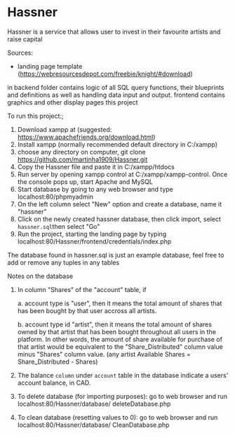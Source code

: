 # Hassner

Hassner is a service that allows user to invest in their favourite artists and raise capital

Sources:
- landing page template (https://webresourcesdepot.com/freebie/knight/#download)


in backend folder contains logic of all SQL query functions, their blueprints and definitions as well as handling data input and output.
frontend contains graphics and other display pages this project

To run this project:;
1. Download xampp at (suggested: https://www.apachefriends.org/download.html)
2. Install xampp (normally recommended default directory in C:/xampp)
3. choose any directory on computer, git clone https://github.com/martinha1909/Hassner.git
4. Copy the Hassner file and paste it in C:/xampp/htdocs
5. Run server by opening xampp control at C:/xampp/xampp-control. Once the console pops up, start Apache and MySQL
6. Start database by going to any web browser and type localhost:80/phpmyadmin
7. On the left column select "New" option and create a database, name it "hassner"
8. Click on the newly created hassner database, then click import, select `hassner.sql`then select "Go"
9. Run the project, starting the landing page by typing localhost:80/Hassner/frontend/credentials/index.php

The database found in hassner.sql is just an example database, feel free to add or remove any tuples in any tables

Notes on the database
1.  In column "Shares" of the "account" table, if

    a. account type is "user", then it means the total amount of shares that has been bought by that user       accross all artists.
    
    b. account type id "artist", then it means the total amount of shares owned by that artist that has been bought throughout all users in the platform. In other words, the amount of share available for purchase of that artist would be equivalent to the "Share_Distributed" column value minus "Shares" column value. (any artist Available Shares = Share_Distributed - Shares)

2. The balance `column` under `account` table in the database indicate a users' account balance, in CAD. 

2. To delete database (for importing purposes): go to web browser and run localhost:80/Hassner/database/        deleteDatabase.php

3. To clean database (resetting values to 0): go to web browser and run localhost:80/Hassner/database/        CleanDatabase.php